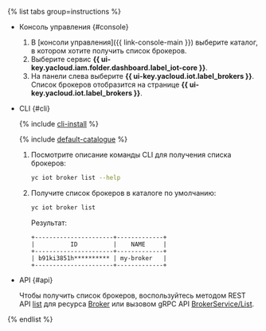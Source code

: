 {% list tabs group=instructions %}

- Консоль управления {#console}

  1. В [консоли управления]({{ link-console-main }}) выберите каталог, в котором хотите получить список брокеров.
  1. Выберите сервис **{{ ui-key.yacloud.iam.folder.dashboard.label_iot-core }}**.
  1. На панели слева выберите **{{ ui-key.yacloud.iot.label_brokers }}**. Список брокеров отобразится на странице **{{ ui-key.yacloud.iot.label_brokers }}**.

- CLI {#cli}

  {% include [cli-install](../cli-install.md) %}
  
  {% include [default-catalogue](../default-catalogue.md) %}

  1. Посмотрите описание команды CLI для получения списка брокеров:
	
      ```bash
      yc iot broker list --help
      ```

  1. Получите список брокеров в каталоге по умолчанию:

      ```bash
      yc iot broker list
      ```

      Результат:

      ```text
      +----------------------+-------------+
      |          ID          |    NAME     |
      +----------------------+-------------+
      | b91ki3851h********** | my-broker   |
      +----------------------+-------------+
      ```

- API {#api}

  Чтобы получить список брокеров, воспользуйтесь методом REST API [list](../../iot-core/broker/api-ref/Broker/list.md) для ресурса [Broker](../../iot-core/broker/api-ref/Broker/index.md) или вызовом gRPC API [BrokerService/List](../../iot-core/broker/api-ref/grpc/broker_service.md#List).

{% endlist %}